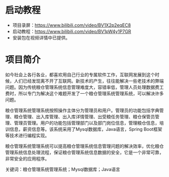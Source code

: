 # 启动教程

- 项目录屏：https://www.bilibili.com/video/BV1X2p2eqEC8
- 启动教程：https://www.bilibili.com/video/BV1pW4y1P7GR
- 安装包在视频详情中已提供。

# 项目简介
如今社会上各行各业，都喜欢用自己行业的专属软件工作，互联网发展到这个时候，人们已经发现离不开了互联网。新技术的产生，往往能解决一些老技术的弊端问题。因为传统粮仓管理系统信息管理难度大，容错率低，管理人员处理数据费工费时，所以专门为解决这个难题开发了一个粮仓管理系统管理系统，可以解决许多问题。

粮仓管理系统管理系统按照操作主体分为管理员和用户。管理员的功能包括字典管理、粮仓管理、出入库管理、出入库详情管理、出受粮任务管理、粮仓保管员管理、管理员管理。用户的功能包括管理部门以及部门岗位信息，管理粮仓信息，培训信息，薪资信息等。该系统采用了Mysql数据库，Java语言，Spring Boot框架等技术进行编程实现。

粮仓管理系统管理系统可以提高粮仓管理系统信息管理问题的解决效率，优化粮仓管理系统信息处理流程，保证粮仓管理系统信息数据的安全，它是一个非常可靠，非常安全的应用程序。

关键词：粮仓管理系统管理系统；Mysql数据库；Java语言
